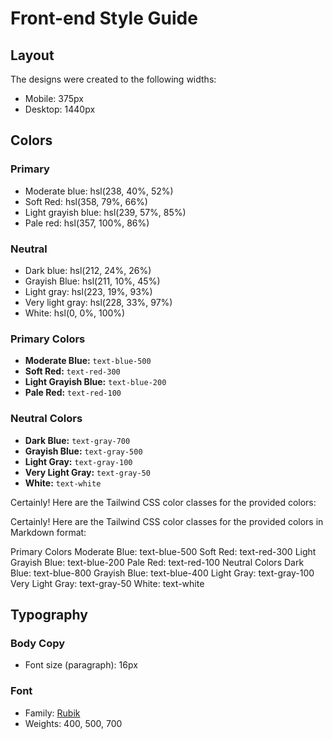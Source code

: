 # Front-end Style Guide

## Layout

The designs were created to the following widths:

- Mobile: 375px
- Desktop: 1440px

## Colors

### Primary

- Moderate blue: hsl(238, 40%, 52%)
- Soft Red: hsl(358, 79%, 66%)
- Light grayish blue: hsl(239, 57%, 85%)
- Pale red: hsl(357, 100%, 86%)

### Neutral

- Dark blue: hsl(212, 24%, 26%)
- Grayish Blue: hsl(211, 10%, 45%)
- Light gray: hsl(223, 19%, 93%)
- Very light gray: hsl(228, 33%, 97%)
- White: hsl(0, 0%, 100%)

### Primary Colors

- **Moderate Blue:** `text-blue-500`
- **Soft Red:** `text-red-300`
- **Light Grayish Blue:** `text-blue-200`
- **Pale Red:** `text-red-100`

### Neutral Colors

- **Dark Blue:** `text-gray-700`
- **Grayish Blue:** `text-gray-500`
- **Light Gray:** `text-gray-100`
- **Very Light Gray:** `text-gray-50`
- **White:** `text-white`

Certainly! Here are the Tailwind CSS color classes for the provided colors:

Certainly! Here are the Tailwind CSS color classes for the provided colors in Markdown format:

Primary Colors
Moderate Blue: text-blue-500
Soft Red: text-red-300
Light Grayish Blue: text-blue-200
Pale Red: text-red-100
Neutral Colors
Dark Blue: text-blue-800
Grayish Blue: text-blue-400
Light Gray: text-gray-100
Very Light Gray: text-gray-50
White: text-white

## Typography

### Body Copy

- Font size (paragraph): 16px

### Font

- Family: [Rubik](https://fonts.google.com/specimen/Rubik)
- Weights: 400, 500, 700

